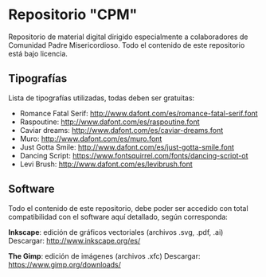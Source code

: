 # Repositorio "CPM"
Repositorio de material digital dirigido especialmente a colaboradores de Comunidad Padre Misericordioso.
Todo el contenido de este repositorio está bajo licencia.


## Tipografías
Lista de tipografías utilizadas, todas deben ser gratuitas:
+ Romance Fatal Serif: http://www.dafont.com/es/romance-fatal-serif.font
+ Raspoutine: http://www.dafont.com/es/raspoutine.font
+ Caviar dreams: http://www.dafont.com/es/caviar-dreams.font
+ Muro: http://www.dafont.com/es/muro.font
+ Just Gotta Smile: http://www.dafont.com/es/just-gotta-smile.font
+ Dancing Script: https://www.fontsquirrel.com/fonts/dancing-script-ot
+ Levi Brush: http://www.dafont.com/es/levibrush.font

## Software
Todo el contenido de este repositorio, debe poder ser accedido con total compatibilidad con el software aquí detallado, según corresponda:

**Inkscape**: edición de gráficos vectoriales (archivos .svg, .pdf, .ai)
Descargar: http://www.inkscape.org/es/

**The Gimp**: edición de imágenes (archivos .xfc)
Descargar: https://www.gimp.org/downloads/

